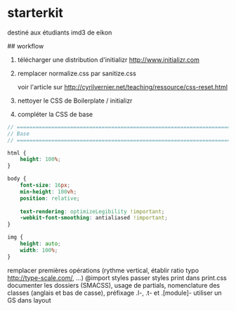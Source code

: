 # starterkit

destiné aux étudiants imd3 de eikon


## workflow

1. télécharger une distribution d'initializr http://www.initializr.com

2. remplacer normalize.css par sanitize.css

   voir l'article sur http://cyrilvernier.net/teaching/ressource/css-reset.html

3. nettoyer le CSS de Boilerplate / initializr

4. compléter la CSS de base
```scss
// ==========================================================================
// Base
// ==========================================================================

html {
    height: 100%;
}

body {
    font-size: 16px;
    min-height: 100vh;
    position: relative;
    
    text-rendering: optimizeLegibility !important;
    -webkit-font-smoothing: antialiased !important;
}

img {
    height: auto;
    width: 100%;
}

```
remplacer
premières opérations (rythme vertical, établir ratio typo http://type-scale.com/, …)
@import styles
passer styles print dans print.css
documenter les dossiers (SMACSS), usage de partials, nomenclature des classes (anglais et bas de casse), préfixage .l-, .t- et .[module]-
utiliser un GS dans layout
